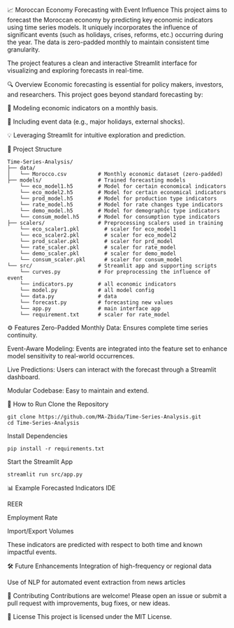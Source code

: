📈 Moroccan Economy Forecasting with Event Influence
This project aims to forecast the Moroccan economy by predicting key economic indicators using time series models. It uniquely incorporates the influence of significant events (such as holidays, crises, reforms, etc.) occurring during the year. The data is zero-padded monthly to maintain consistent time granularity.

The project features a clean and interactive Streamlit interface for visualizing and exploring forecasts in real-time.

🔍 Overview
Economic forecasting is essential for policy makers, investors, and researchers. This project goes beyond standard forecasting by:

📅 Modeling economic indicators on a monthly basis.

🧠 Including event data (e.g., major holidays, external shocks).

💡 Leveraging Streamlit for intuitive exploration and prediction.

📂 Project Structure
```
Time-Series-Analysis/
├── data/
│   └── Morocco.csv          # Monthly economic dataset (zero-padded)
├── models/                  # Trained forecasting models
    └── eco_model1.h5        # Model for certain economical indicators
    └── eco_model2.h5        # Model for certain economical indicators
    └── prod_model.h5        # Model for production type indicators
    └── rate_model.h5        # Model for rate changes type indicators
    └── demo_model.h5        # Model for demographic type indicators
    └── consum_model.h5      # Model for consumption type indicators         
├── scalers/                 # Preprocessing scalers used in training
    └── eco_scaler1.pkl        # scaler for eco_model1
    └── eco_scaler2.pkl        # scaler for eco_model2
    └── prod_scaler.pkl        # scaler for prd_model
    └── rate_scaler.pkl        # scaler for rate_model
    └── demo_scaler.pkl        # scaler for demo_model
    └── consum_scaler.pkl      # scaler for consum_model
└── src/                     # Streamlit app and supporting scripts
    └── curves.py            # For preprocessing the influence of event
    └── indicators.py        # all economic indicators
    └── model.py             # all model config
    └── data.py              # data
    └── forecast.py          # forecasting new values
    └── app.py               # main interface app
    └── requirement.txt      # scaler for rate_model
```
⚙️ Features
Zero-Padded Monthly Data: Ensures complete time series continuity.

Event-Aware Modeling: Events are integrated into the feature set to enhance model sensitivity to real-world occurrences.

Live Predictions: Users can interact with the forecast through a Streamlit dashboard.

Modular Codebase: Easy to maintain and extend.

🚀 How to Run
Clone the Repository

```
git clone https://github.com/MA-Zbida/Time-Series-Analysis.git
cd Time-Series-Analysis
```
Install Dependencies
```
pip install -r requirements.txt
```
Start the Streamlit App

```
streamlit run src/app.py
```
📊 Example Forecasted Indicators
IDE

REER

Employment Rate

Import/Export Volumes

These indicators are predicted with respect to both time and known impactful events.

🛠️ Future Enhancements
Integration of high-frequency or regional data

Use of NLP for automated event extraction from news articles

🤝 Contributing
Contributions are welcome! Please open an issue or submit a pull request with improvements, bug fixes, or new ideas.

📜 License
This project is licensed under the MIT License.
